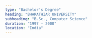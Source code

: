 ```yaml
---
type: "Bachelor's Degree"
heading: "BHARATHIAR UNIVERSITY"
subheading: "B.Sc., Computer Science"
duration: "1997 – 2000"
location: "India"
---
```

